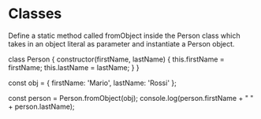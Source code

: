 # Classes 

Define a static method called fromObject inside the Person class which takes in an object literal as parameter and instantiate a Person object.

class Person {
constructor(firstName, lastName) {
this.firstName = firstName;
this.lastName = lastName;
}
}

const obj = {
firstName: 'Mario',
lastName: 'Rossi'
};

const person = Person.fromObject(obj);
console.log(person.firstName + " " + person.lastName);
